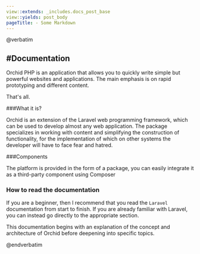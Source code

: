 ```yaml
---
view::extends: _includes.docs_post_base
view::yields: post_body
pageTitle: - Some Markdown
---
```

@verbatim

#Documentation
----------

Orchid PHP is an application that allows you to quickly write simple but powerful websites and applications.
The main emphasis is on rapid prototyping and different content.


That's all.

###What it is?


Orchid is an extension of the Laravel web programming framework, which can be used to develop almost any web application.
The package specializes in working with content and simplifying the construction of functionality, for the implementation of which on other systems the developer will have to face fear and hatred.


###Components

The platform is provided in the form of a package, you can easily integrate it as a third-party component using Composer

### How to read the documentation

If you are a beginner, then I recommend that you read the `Laravel` documentation from start to finish.
If you are already familiar with Laravel, you can instead go directly to the appropriate section.

This documentation begins with an explanation of the concept and architecture of Orchid before deepening into specific topics.

@endverbatim
